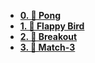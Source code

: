 - [**0. 🏓 Pong**](0-Pong/ "🏓 Pong")
- [**1. 🐤 Flappy Bird**](1-Flappy-Bird/ "🐤 Flappy Bird")
- [**2. 🧱 Breakout**](2-Breakout/ "🧱 Breakout")
- [**3. 🧩 Match-3**](3-Match-3/ "🧩 Match-3")

